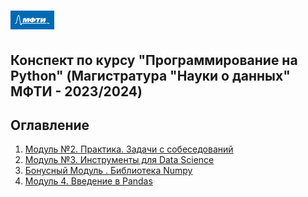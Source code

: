 # <img src='./static/img/mipt-icon.png' width="70" height="30"> 

Конспект по курсу "Программирование на Python" (Магистратура "Науки о данных" МФТИ - 2023/2024)
---
## Оглавление
1. [Модуль №2. Практика. Задачи с собеседований](Module2)
2. [Модуль №3. Инструменты для Data Science](Module3)
3. [ Бонусный Модуль . Библиотека Numpy ](Module_Numpy/)
4. [ Модуль 4. Введение в Pandas ](Module4/)

